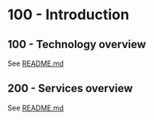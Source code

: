 # 100 - Introduction

## 100 - Technology overview

See [README.md](./100/README.md)

## 200 - Services overview

See [README.md](./200/README.md)
